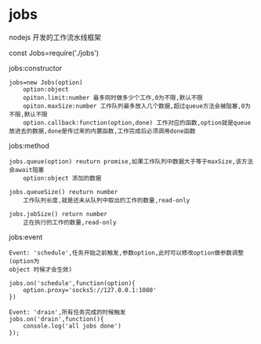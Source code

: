 # jobs
nodejs 开发的工作流水线框架

const Jobs=require('./jobs')

jobs:constructor

    jobs=new Jobs(option)
        option:object 
        opiton.limit:number 最多同时做多少个工作,0为不限,默认不限
        opiton.maxSize:number 工作队列最多放入几个数据,超过queue方法会被阻塞,0为不限,默认不限
        option.callback:function(option,done) 工作对应的函数,option就是queue放进去的数据,done是传过来的内置函数,工作完成后必须调用done函数
                        
jobs:method

    jobs.queue(option) reuturn promise,如果工作队列中数据大于等于maxSize,该方法会await阻塞
        option:object 添加的数据

    jobs.queueSize() reuturn number
        工作队列长度,就是还未从队列中取出的工作的数量,read-only
        
    jobs.jobSize() return number
        正在执行的工作的数量,read-only
        
        
jobs:event

    Event: 'schedule',任务开始之前触发,参数option,此时可以修改option做参数调整(option为
    object 时候才会生效)
    
    jobs.on('schedule',function(option){
        option.proxy='socks5://127.0.0.1:1080'
    })
    
    Event: 'drain',所有任务完成的时候触发
    jobs.on('drain',function(){
        console.log('all jobs done')
    }); 
